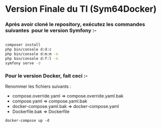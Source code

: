 # Version Finale du TI (Sym64Docker)


### Après avoir cloné le repository, exécutez les commandes suivantes  pour le version Symfony :- 

```bash

composer install
php bin/console d:d:c
php bin/console d:m:m -n
php bin/console d:f:l -n
symfony serve -d
```

### Pour le version Docker, fait ceci :-

Renommer les fichiers suivants :

- compose.override.yaml => compose.override.yaml.bak
- compose.yaml => compose.yaml.bak
- docker-compose.yaml.bak => docker-compose.yaml
- Dockerfile.bak => Dockerfile
```
docker-compose up -d
```